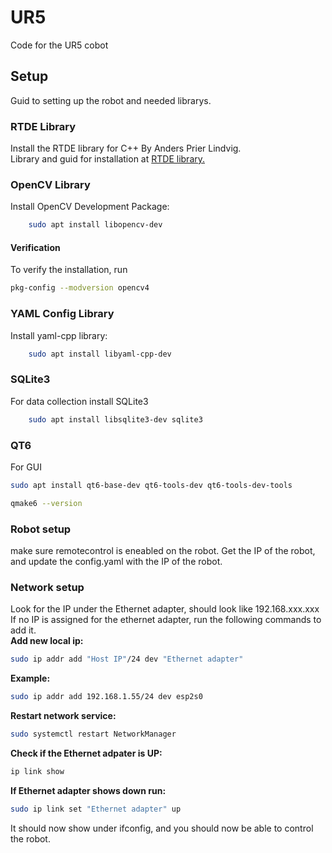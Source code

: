 # UR5
Code for the UR5 cobot<br>

## Setup
Guid to setting up the robot and needed librarys.<br>

### RTDE Library
Install the RTDE library for C++ By Anders Prier Lindvig.<br>
Library and guid for installation at [RTDE library.](https://gitlab.com/sdurobotics/ur_rtde)<br>

### OpenCV Library
Install OpenCV Development Package: <br>
```bash
    sudo apt install libopencv-dev
```
#### Verification

To verify the installation, run<br>
```bash
pkg-config --modversion opencv4
```

### YAML Config Library
Install yaml-cpp library: <br>
```bash
    sudo apt install libyaml-cpp-dev
```

### SQLite3
For data collection install SQLite3
```bash
    sudo apt install libsqlite3-dev sqlite3
```

### QT6
For GUI
```bash
sudo apt install qt6-base-dev qt6-tools-dev qt6-tools-dev-tools
```

```bash
qmake6 --version
```

### Robot setup
make sure remotecontrol is eneabled on the robot. Get the IP of the robot, and update the config.yaml with the IP of the robot.<br>


### Network setup
Look for the IP under the Ethernet adapter, should look like 192.168.xxx.xxx<br>
If no IP is assigned for the ethernet adapter, run the following commands to add it.<br>
**Add new local ip:**<br>
```bash
sudo ip addr add "Host IP"/24 dev "Ethernet adapter"
```
**Example:**<br>
```bash
sudo ip addr add 192.168.1.55/24 dev esp2s0
```
**Restart network service:**<br>
```bash
sudo systemctl restart NetworkManager
```
**Check if the Ethernet adpater is UP:**<br>
```bash
ip link show
```
**If Ethernet adapter shows down run:**<br>
```bash
sudo ip link set "Ethernet adapter" up
```
It should now show under ifconfig, and you should now be able to control the robot.



